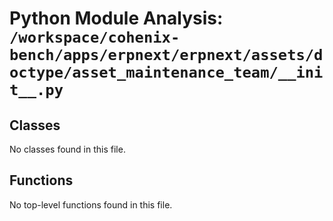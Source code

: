 # Python Module Analysis: `/workspace/cohenix-bench/apps/erpnext/erpnext/assets/doctype/asset_maintenance_team/__init__.py`

## Classes

No classes found in this file.


## Functions

No top-level functions found in this file.
